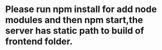 # Please run npm install for add node modules and then npm start,the server has static path to build of frontend folder.


